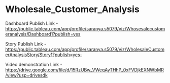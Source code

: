 # Wholesale_Customer_Analysis

Dashboard Publish Link - https://public.tableau.com/app/profile/saranya.s5079/viz/Whosesalecustomeranalysis/Dashboard1?publish=yes

Story Publish Link -  https://public.tableau.com/app/profile/saranya.s5079/viz/WholesaleCustomerAnalysisStory/Story1?publish=yes-

Video demonstration Link - https://drive.google.com/file/d/15RzUBw_VWeqAyTHhP_0xFVDjkEXNWbMR/view?usp=drivesdk
